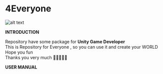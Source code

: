 # 4Everyone

![alt text](https://lh3.googleusercontent.com/proxy/toSQfsul3m3Qqs1VEUcrtkSpHQzM4NvbfOvF9XIoTGZ85797jE_PXqjiEKkTQ-Ovw5i_x7HskQGBVKETHwVdAZbCzg_I6eofihQCTY5N3w)

**INTRODUCTION**

Repository have some package for **Unity Game Developer**\
This is Repository for Everyone , so you can use it and create your WORLD\
Hope you fun\
Thanks you very much 
🤞🤞🤞🤞🤞

**USER MANUAL**

